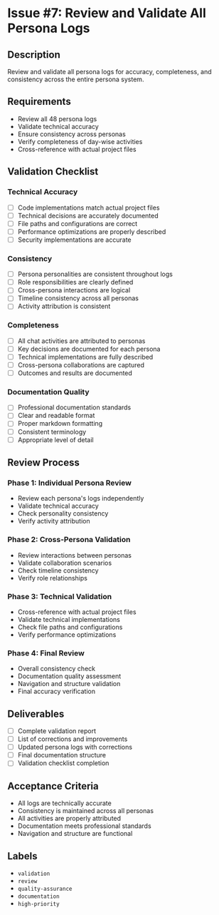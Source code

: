 # Issue #7: Review and Validate All Persona Logs

## Description
Review and validate all persona logs for accuracy, completeness, and consistency across the entire persona system.

## Requirements
- Review all 48 persona logs
- Validate technical accuracy
- Ensure consistency across personas
- Verify completeness of day-wise activities
- Cross-reference with actual project files

## Validation Checklist

### Technical Accuracy
- [ ] Code implementations match actual project files
- [ ] Technical decisions are accurately documented
- [ ] File paths and configurations are correct
- [ ] Performance optimizations are properly described
- [ ] Security implementations are accurate

### Consistency
- [ ] Persona personalities are consistent throughout logs
- [ ] Role responsibilities are clearly defined
- [ ] Cross-persona interactions are logical
- [ ] Timeline consistency across all personas
- [ ] Activity attribution is consistent

### Completeness
- [ ] All chat activities are attributed to personas
- [ ] Key decisions are documented for each persona
- [ ] Technical implementations are fully described
- [ ] Cross-persona collaborations are captured
- [ ] Outcomes and results are documented

### Documentation Quality
- [ ] Professional documentation standards
- [ ] Clear and readable format
- [ ] Proper markdown formatting
- [ ] Consistent terminology
- [ ] Appropriate level of detail

## Review Process

### Phase 1: Individual Persona Review
- Review each persona's logs independently
- Validate technical accuracy
- Check personality consistency
- Verify activity attribution

### Phase 2: Cross-Persona Validation
- Review interactions between personas
- Validate collaboration scenarios
- Check timeline consistency
- Verify role relationships

### Phase 3: Technical Validation
- Cross-reference with actual project files
- Validate technical implementations
- Check file paths and configurations
- Verify performance optimizations

### Phase 4: Final Review
- Overall consistency check
- Documentation quality assessment
- Navigation and structure validation
- Final accuracy verification

## Deliverables
- [ ] Complete validation report
- [ ] List of corrections and improvements
- [ ] Updated persona logs with corrections
- [ ] Final documentation structure
- [ ] Validation checklist completion

## Acceptance Criteria
- All logs are technically accurate
- Consistency is maintained across all personas
- All activities are properly attributed
- Documentation meets professional standards
- Navigation and structure are functional

## Labels
- `validation`
- `review`
- `quality-assurance`
- `documentation`
- `high-priority`
